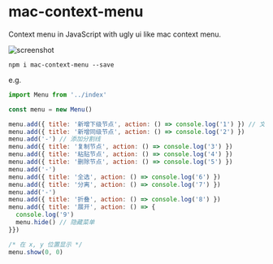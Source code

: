 # mac-context-menu
Context menu in JavaScript with ugly ui like mac context menu.

![screenshot](https://aodraw.github.io/mac-context-menu/screenshot.png)

```
npm i mac-context-menu --save
```

e.g.

```javascript
import Menu from '../index'

const menu = new Menu()

menu.add({ title: '新增下级节点', action: () => console.log('1') }) // 文字和相应的行为
menu.add({ title: '新增同级节点', action: () => console.log('2') })
menu.add('-') // 添加分割线
menu.add({ title: '复制节点', action: () => console.log('3') })
menu.add({ title: '粘贴节点', action: () => console.log('4') })
menu.add({ title: '删除节点', action: () => console.log('5') })
menu.add('-')
menu.add({ title: '全选', action: () => console.log('6') })
menu.add({ title: '分离', action: () => console.log('7') })
menu.add('-')
menu.add({ title: '折叠', action: () => console.log('8') })
menu.add({ title: '展开', action: () => {
  console.log('9')
  menu.hide() // 隐藏菜单
}})

/* 在 x, y 位置显示 */
menu.show(0, 0)
```
